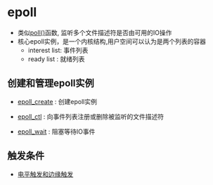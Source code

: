 # epoll

- 类似[poll()](Linux_IO_API_poll().md)函数, 监听多个文件描述符是否由可用的IO操作
- 核心epoll实例，是一个内核结构,用户空间可以认为是两个列表的容器
  - interest list: 事件列表
  - ready list : 就绪列表

## 创建和管理epoll实例

- [epoll_create](Linux_IO_API_epoll_create().md) : 创建epoll实例

- [epoll_ctl](Linux_IO_API_epoll_ctl().md) : 向事件列表注册或删除被监听的文件描述符

- [epoll_wait](Linux_IO_API_epoll_wait().md) : 阻塞等待IO事件

##  触发条件

- [电平触发和边缘触发](Linux_IO_API_epoll_triggered.md)

  